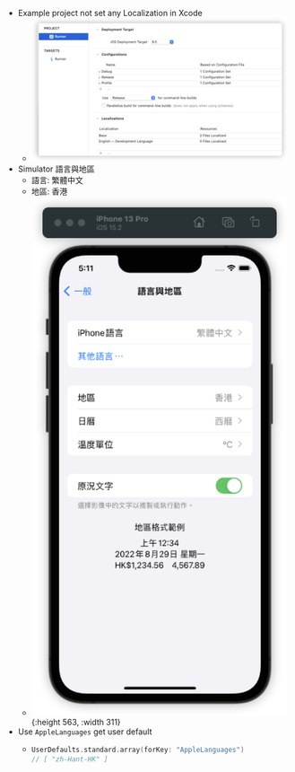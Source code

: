 - Example project not set any Localization in Xcode
	- ![image.png](../assets/image_1655284191132_0.png)
- Simulator 語言與地區
	- 語言: 繁體中文
	- 地區: 香港
	- ![image.png](../assets/image_1655284278188_0.png){:height 563, :width 311}
- Use `AppleLanguages` get user default
	- ```swift
	  UserDefaults.standard.array(forKey: "AppleLanguages")
	  // [ "zh-Hant-HK" ]
	  ```